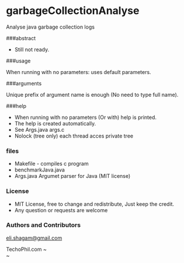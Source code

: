 # garbageCollectionAnalyse
Analyse java garbage collection logs 

###abstract

* Still not ready.


###usage




When running with no parameters: uses default parameters.


###arguments

Unique prefix of argument name is enough (No need to type full name).

###help

* When running with no parameters (Or with) help is printed.
* The help is created automatically.
* See Args.java args.c
* Nolock (tree only) each thread acces private tree

### files

* Makefile -  compiles c program
* benchmarkJava.java
* Args.java             Argumet parser for Java (MIT license)</li>

### License

* MIT License, free to change and redistribute, Just keep the credit.
* Any question or requests are welcome

<h3>
<a id="authors-and-contributors" class="anchor" href="#authors-and-contributors" aria-hidden="true"><span aria-hidden="true" class="octicon octicon-link"></span></a>Authors and Contributors</h3>

<p><a href="mailto:eli.shagam@gmail.com">eli.shagam@gmail.com</a></p>

TechoPhil.com
~                                                                                      
~       

